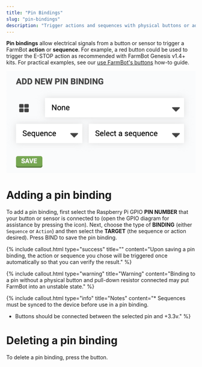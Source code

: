 ```yaml
---
title: "Pin Bindings"
slug: "pin-bindings"
description: "Trigger actions and sequences with physical buttons or additional sensors\n[Open these settings in the app](https://my.farm.bot/app/designer/settings?highlight=pin_bindings)"
---
```


**Pin bindings** allow electrical signals from a button or sensor to trigger a FarmBot **action** or **sequence**. For example, a red button could be used to trigger the <span class="fb-button fb-red">E-STOP</span> action as recommended with FarmBot Genesis v1.4+ kits. For practical examples, see our [use FarmBot's buttons](../../FarmBot-Software/how-to-guides/use-farmbots-buttons.md) how-to guide.

![pin bindings](_images/pin_bindings.png)

# Adding a pin binding

To add a pin binding, first select the Raspberry Pi GPIO **PIN NUMBER** that your button or sensor is connected to (open the GPIO diagram for assistance by pressing the <span class="fa fa-th-large"></span> icon). Next, choose the type of **BINDING** (either `Sequence` or `Action`) and then select the **TARGET** (the sequence or action desired). Press <span class="fb-button fb-green">BIND</span> to save the pin binding.

{%
include callout.html
type="success"
title=""
content="Upon saving a pin binding, the action or sequence you chose will be triggered once automatically so that you can verify the result."
%}



{%
include callout.html
type="warning"
title="Warning"
content="Binding to a pin without a physical button and pull-down resistor connected may put FarmBot into an unstable state."
%}



{%
include callout.html
type="info"
title="Notes"
content="* Sequences must be synced to the device before use in a pin binding.
* Buttons should be connected between the selected pin and +3.3v."
%}

# Deleting a pin binding
To delete a pin binding, press the <span class="fb-button fb-red"><i class='fa fa-times'></i></span> button.
